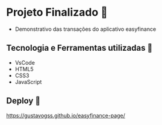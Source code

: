 # Projeto Finalizado :rocket:
- Demonstrativo das transações do aplicativo easyfinance

## Tecnologia e Ferramentas utilizadas 🤖
- VsCode
- HTML5
- CSS3
- JavaScript

## Deploy 🏃
https://gustavogss.github.io/easyfinance-page/
